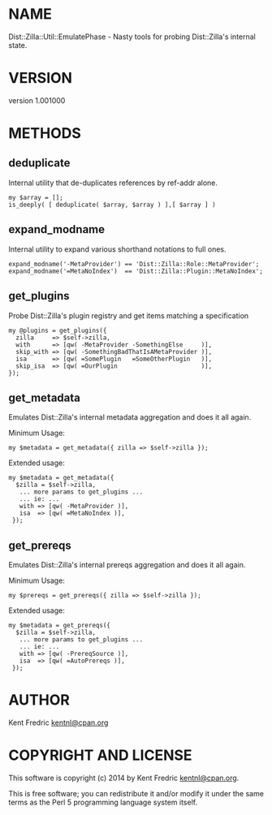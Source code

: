 # NAME

Dist::Zilla::Util::EmulatePhase - Nasty tools for probing Dist::Zilla's internal state.

# VERSION

version 1.001000

# METHODS

## deduplicate

Internal utility that de-duplicates references by ref-addr alone.

    my $array = [];
    is_deeply( [ deduplicate( $array, $array ) ],[ $array ] )

## expand\_modname

Internal utility to expand various shorthand notations to full ones.

    expand_modname('-MetaProvider') == 'Dist::Zilla::Role::MetaProvider';
    expand_modname('=MetaNoIndex')  == 'Dist::Zilla::Plugin::MetaNoIndex';

## get\_plugins

Probe Dist::Zilla's plugin registry and get items matching a specification

    my @plugins = get_plugins({
      zilla     => $self->zilla,
      with      => [qw( -MetaProvider -SomethingElse     )],
      skip_with => [qw( -SomethingBadThatIsAMetaProvider )],
      isa       => [qw( =SomePlugin   =SomeOtherPlugin   )],
      skip_isa  => [qw( =OurPlugin                       )],
    });

## get\_metadata

Emulates Dist::Zilla's internal metadata aggregation and does it all again.

Minimum Usage:

    my $metadata = get_metadata({ zilla => $self->zilla });

Extended usage:

    my $metadata = get_metadata({
      $zilla = $self->zilla,
       ... more params to get_plugins ...
       ... ie: ...
       with => [qw( -MetaProvider )],
       isa  => [qw( =MetaNoIndex )],
     });

## get\_prereqs

Emulates Dist::Zilla's internal prereqs aggregation and does it all again.

Minimum Usage:

    my $prereqs = get_prereqs({ zilla => $self->zilla });

Extended usage:

    my $metadata = get_prereqs({
      $zilla = $self->zilla,
       ... more params to get_plugins ...
       ... ie: ...
       with => [qw( -PrereqSource )],
       isa  => [qw( =AutoPrereqs )],
     });

# AUTHOR

Kent Fredric <kentnl@cpan.org>

# COPYRIGHT AND LICENSE

This software is copyright (c) 2014 by Kent Fredric <kentnl@cpan.org>.

This is free software; you can redistribute it and/or modify it under
the same terms as the Perl 5 programming language system itself.
